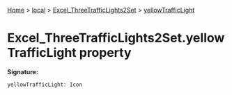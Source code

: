[Home](./index) &gt; [local](local.md) &gt; [Excel\_ThreeTrafficLights2Set](local.excel_threetrafficlights2set.md) &gt; [yellowTrafficLight](local.excel_threetrafficlights2set.yellowtrafficlight.md)

# Excel\_ThreeTrafficLights2Set.yellowTrafficLight property


**Signature:**
```javascript
yellowTrafficLight: Icon
```
